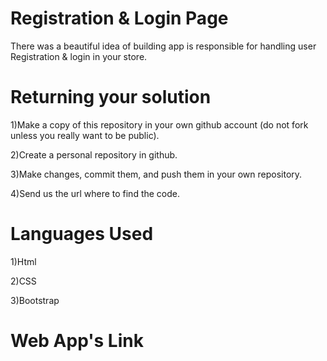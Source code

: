 
# Registration & Login Page 

There was a beautiful idea of building app is responsible for handling user Registration & login in your store.

# Returning your solution

1)Make a copy of this repository in your own github account (do not fork unless you really want to be public).

2)Create a personal repository in github.

3)Make changes, commit them, and push them in your own repository.

4)Send us the url where to find the code.

# Languages Used

1)Html

2)CSS

3)Bootstrap

# Web App's Link